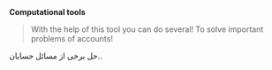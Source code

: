 <b>
Computational tools
</b>


<br>

>With the help of this tool you can do several! To solve important problems of accounts!

حل برخی از مسائل حسابان..
